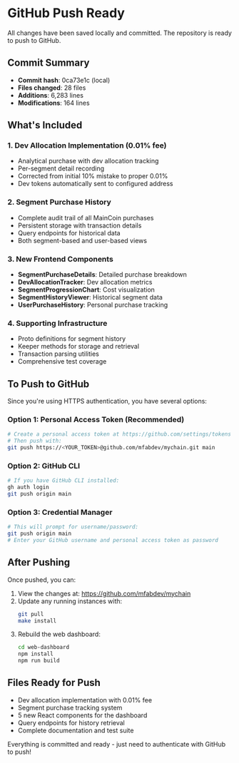 # GitHub Push Ready

All changes have been saved locally and committed. The repository is ready to push to GitHub.

## Commit Summary
- **Commit hash**: 0ca73e1c (local)
- **Files changed**: 28 files
- **Additions**: 6,283 lines
- **Modifications**: 164 lines

## What's Included

### 1. Dev Allocation Implementation (0.01% fee)
- Analytical purchase with dev allocation tracking
- Per-segment detail recording
- Corrected from initial 10% mistake to proper 0.01%
- Dev tokens automatically sent to configured address

### 2. Segment Purchase History
- Complete audit trail of all MainCoin purchases
- Persistent storage with transaction details
- Query endpoints for historical data
- Both segment-based and user-based views

### 3. New Frontend Components
- **SegmentPurchaseDetails**: Detailed purchase breakdown
- **DevAllocationTracker**: Dev allocation metrics
- **SegmentProgressionChart**: Cost visualization
- **SegmentHistoryViewer**: Historical segment data
- **UserPurchaseHistory**: Personal purchase tracking

### 4. Supporting Infrastructure
- Proto definitions for segment history
- Keeper methods for storage and retrieval
- Transaction parsing utilities
- Comprehensive test coverage

## To Push to GitHub

Since you're using HTTPS authentication, you have several options:

### Option 1: Personal Access Token (Recommended)
```bash
# Create a personal access token at https://github.com/settings/tokens
# Then push with:
git push https://<YOUR_TOKEN>@github.com/mfabdev/mychain.git main
```

### Option 2: GitHub CLI
```bash
# If you have GitHub CLI installed:
gh auth login
git push origin main
```

### Option 3: Credential Manager
```bash
# This will prompt for username/password:
git push origin main
# Enter your GitHub username and personal access token as password
```

## After Pushing

Once pushed, you can:
1. View the changes at: https://github.com/mfabdev/mychain
2. Update any running instances with:
   ```bash
   git pull
   make install
   ```
3. Rebuild the web dashboard:
   ```bash
   cd web-dashboard
   npm install
   npm run build
   ```

## Files Ready for Push
- Dev allocation implementation with 0.01% fee
- Segment purchase tracking system
- 5 new React components for the dashboard
- Query endpoints for history retrieval
- Complete documentation and test suite

Everything is committed and ready - just need to authenticate with GitHub to push!